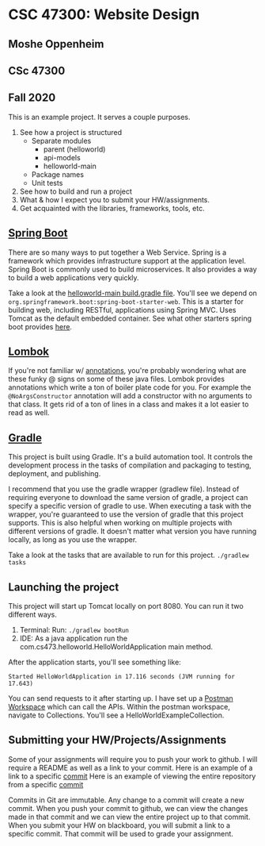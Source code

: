 # CSC 47300: Website Design

## Moshe Oppenheim
## CSc 47300
## Fall 2020

This is an example project. It serves a couple purposes.

1. See how a project is structured
    - Separate modules
        - parent (helloworld)
        - api-models
        - helloworld-main
    - Package names
    - Unit tests
2. See how to build and run a project
3. What & how I expect you to submit your HW/assignments.
4. Get acquainted with the libraries, frameworks, tools, etc.

## [Spring Boot](https://spring.io/projects/spring-boot#overview)
There are so many ways to put together a Web Service. Spring is a framework which provides infrastructure support at the application level. Spring Boot is commonly used to build microservices. It also provides a way to build a web applications very quickly. 

Take a look at the [helloworld-main build.gradle file](../helloworld-main/build.gradle). You'll see we depend on `org.springframework.boot:spring-boot-starter-web`. This is a starter for building web, including RESTful, applications using Spring MVC. Uses Tomcat as the default embedded container. See what other starters spring boot provides [here](https://docs.spring.io/spring-boot/docs/2.2.2.RELEASE/reference/htmlsingle/#using-boot-starter).
    
## [Lombok](https://projectlombok.org/)
If you're not familiar w/ [annotations](https://docs.oracle.com/javase/tutorial/java/annotations/), you're probably wondering what are these funky @ signs on some of these java files. Lombok provides annotations which write a ton of boiler plate code for you. For example the `@NoArgsConstructor` annotation will add a constructor with no arguments to that class. It gets rid of a ton of lines in a class and makes it a lot easier to read as well.
    
## [Gradle](https://docs.gradle.org/current/userguide/userguide.html)
This project is built using Gradle. It's a build automation tool. It controls the development process in the tasks of compilation and packaging to testing, deployment, and publishing.

I recommend that you use the gradle wrapper (gradlew file). Instead of requiring everyone to download the same version of gradle, a project can specify a specific version of gradle to use. When executing a task with the wrapper, you're guaranteed to use the version of gradle that this project supports. This is also helpful when working on multiple projects with different versions of gradle. It doesn't matter what version you have running locally, as long as you use the wrapper.

Take a look at the tasks that are available to run for this project.
`./gradlew tasks`

## Launching the project
This project will start up Tomcat locally on port 8080.
You can run it two different ways. 

1. Terminal:
Run: `./gradlew bootRun`
2. IDE:
As a java application run the com.cs473.helloworld.HelloWorldApplication main method.

After the application starts, you'll see something like:
```
Started HelloWorldApplication in 17.116 seconds (JVM running for 17.643)
```

You can send requests to it after starting up. I have set up a [Postman Workspace](https://app.getpostman.com/join-team?invite_code=a5890d1c0b4165b6faed150ca15e2c4b&ws=8b82b292-7236-430a-946a-7c5ec65e1864) which can call the APIs.
Within the postman workspace, navigate to Collections. You'll see a HelloWorldExampleCollection.

## Submitting your HW/Projects/Assignments
Some of your assignments will require you to push your work to github. I will require a README as well as a link to your commit.
Here is an example of a link to a specific [commit](https://github.com/michelle-sasson/teaching_cs473/commit/c90576a2dabf0fafc37742c9240ff1f2d10563c4)
Here is an example of viewing the entire repository from a specific [commit](https://github.com/michelle-sasson/teaching_cs473/tree/c90576a2dabf0fafc37742c9240ff1f2d10563c4)

Commits in Git are immutable. Any change to a commit will create a new commit. When you push your commit to github, we can view the changes made in that commit and we can view the entire project up to that commit. When you submit your HW on blackboard, you will submit a link to a specific commit. That commit will be used to grade your assignment.

